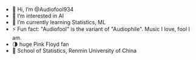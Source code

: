 - 👋 Hi, I’m @Audiofool934
- 👀 I’m interested in AI
- 🌱 I’m currently learning Statistics, ML
- ⚡ Fun fact: "Audiofool" is the variant of "Audiophile". Music I love, fool I am.
- 🌗 huge Pink Floyd fan
- 🏫 School of Statistics, Renmin University of China
